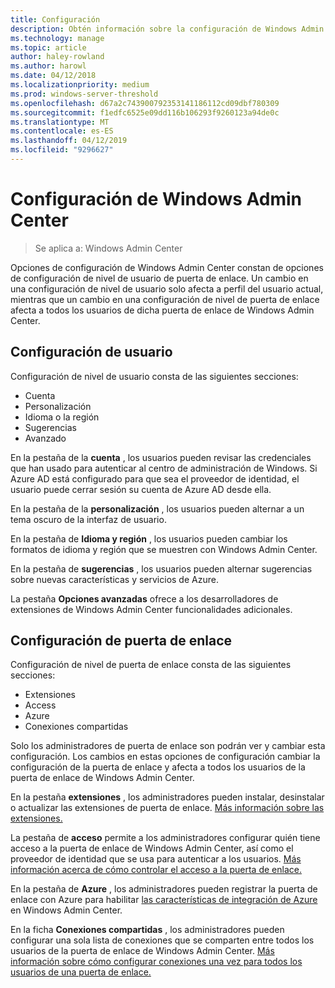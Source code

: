 ```yaml
---
title: Configuración
description: Obtén información sobre la configuración de Windows Admin Center (proyecto Honolulu). Configuración de usuario permite a los usuarios cambiar su idioma o la región y otras preferencias. Configuración de puerta de enlace permite a los administradores configurar la puerta de enlace.
ms.technology: manage
ms.topic: article
author: haley-rowland
ms.author: harowl
ms.date: 04/12/2018
ms.localizationpriority: medium
ms.prod: windows-server-threshold
ms.openlocfilehash: d67a2c743900792353141186112cd09dbf780309
ms.sourcegitcommit: f1edfc6525e09dd116b106293f9260123a94de0c
ms.translationtype: MT
ms.contentlocale: es-ES
ms.lasthandoff: 04/12/2019
ms.locfileid: "9296627"
---
```

# Configuración de Windows Admin Center

> Se aplica a: Windows Admin Center

Opciones de configuración de Windows Admin Center constan de opciones de configuración de nivel de usuario de puerta de enlace. Un cambio en una configuración de nivel de usuario solo afecta a perfil del usuario actual, mientras que un cambio en una configuración de nivel de puerta de enlace afecta a todos los usuarios de dicha puerta de enlace de Windows Admin Center.

## Configuración de usuario

Configuración de nivel de usuario consta de las siguientes secciones:

- Cuenta
- Personalización
- Idioma o la región
- Sugerencias
- Avanzado

En la pestaña de la **cuenta** , los usuarios pueden revisar las credenciales que han usado para autenticar al centro de administración de Windows. Si Azure AD está configurado para que sea el proveedor de identidad, el usuario puede cerrar sesión su cuenta de Azure AD desde ella.

En la pestaña de la **personalización** , los usuarios pueden alternar a un tema oscuro de la interfaz de usuario.

En la pestaña de **Idioma y región** , los usuarios pueden cambiar los formatos de idioma y región que se muestren con Windows Admin Center.

En la pestaña de **sugerencias** , los usuarios pueden alternar sugerencias sobre nuevas características y servicios de Azure.

La pestaña **Opciones avanzadas** ofrece a los desarrolladores de extensiones de Windows Admin Center funcionalidades adicionales.

## Configuración de puerta de enlace

Configuración de nivel de puerta de enlace consta de las siguientes secciones:

- Extensiones
- Access
- Azure
- Conexiones compartidas

Solo los administradores de puerta de enlace son podrán ver y cambiar esta configuración. Los cambios en estas opciones de configuración cambiar la configuración de la puerta de enlace y afecta a todos los usuarios de la puerta de enlace de Windows Admin Center.

En la pestaña **extensiones** , los administradores pueden instalar, desinstalar o actualizar las extensiones de puerta de enlace. [Más información sobre las extensiones.](using-extensions.md)

La pestaña de **acceso** permite a los administradores configurar quién tiene acceso a la puerta de enlace de Windows Admin Center, así como el proveedor de identidad que se usa para autenticar a los usuarios. [Más información acerca de cómo controlar el acceso a la puerta de enlace.](user-access-control.md)

En la pestaña de **Azure** , los administradores pueden registrar la puerta de enlace con Azure para habilitar [las características de integración de Azure](azure-integration.md) en Windows Admin Center.

En la ficha **Conexiones compartidas** , los administradores pueden configurar una sola lista de conexiones que se comparten entre todos los usuarios de la puerta de enlace de Windows Admin Center. [Más información sobre cómo configurar conexiones una vez para todos los usuarios de una puerta de enlace.](shared-connections.md)
